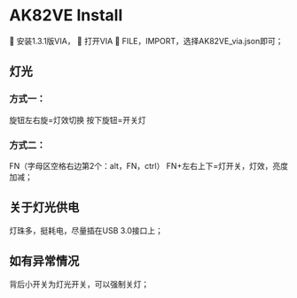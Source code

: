 # AK82VE Install
	安装1.3.1版VIA，
	打开VIA
	FILE，IMPORT，选择AK82VE_via.json即可；


## 灯光
### 方式一：
旋钮左右旋=灯效切换
按下旋钮=开关灯

### 方式二：
FN（字母区空格右边第2个：alt，FN，ctrl）
FN+左右上下=灯开关，灯效，亮度加减；

## 关于灯光供电

灯珠多，挺耗电，尽量插在USB 3.0接口上；


## 如有异常情况

背后小开关为灯光开关，可以强制关灯；
